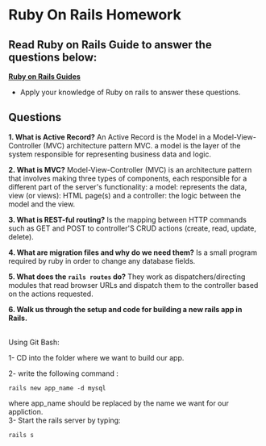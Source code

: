 # Ruby On Rails Homework

## Read Ruby on Rails Guide to answer the questions below:
**[Ruby on Rails Guides](https://guides.rubyonrails.org/)**
- Apply your knowledge of Ruby on rails to answer these questions.

## Questions
<b>1. What is Active Record?</b>
An Active Record is the Model in a Model-View-Controller (MVC) architecture pattern MVC. a model is the layer of the system responsible for representing business data and logic.

<b>2. What is MVC?</b>
Model-View-Controller (MVC) is an architecture pattern that involves making three types of components, each responsible for a different part of the server's functionality: a model: represents the data, view (or views): HTML page(s) and a controller: the logic between the model and the view.

<b>3. What is REST-ful routing?</b>
Is the mapping between HTTP commands such as GET and POST to controller'S CRUD actions (create, read, update, delete).

<b>4. What are migration files and why do we need them?</b>
Is a small program required by ruby in order to change any database fields.

<b>5. What does the `rails routes` do?</b>
They work as dispatchers/directing modules that read browser URLs and dispatch them to the controller based on the actions requested.

<b>6. Walk us through the setup and code for building a new rails app in Rails.</b>

  <br>
  Using Git Bash:
  
  1- CD into the folder where we want to build our app.
  
  2- write the following command :
 ```
 rails new app_name -d mysql
```
where app_name should be replaced by the name we want for our appliction.
<br>
  3- Start the rails server by typing:
 ```
 rails s
```
  

